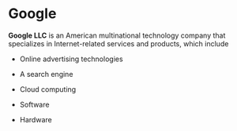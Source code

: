 # Google















**Google LLC** is an American multinational technology company that specializes in Internet-related services and products, which include 



- Online advertising technologies



- A search engine



- Cloud computing



- Software



- Hardware